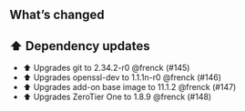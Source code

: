 ## What’s changed

## ⬆️ Dependency updates

- ⬆️ Upgrades git to 2.34.2-r0 @frenck (#145)
- ⬆️ Upgrades openssl-dev to 1.1.1n-r0 @frenck (#146)
- ⬆️ Upgrades add-on base image to 11.1.2 @frenck (#147)
- ⬆️ Upgrades ZeroTier One to 1.8.9 @frenck (#148)
